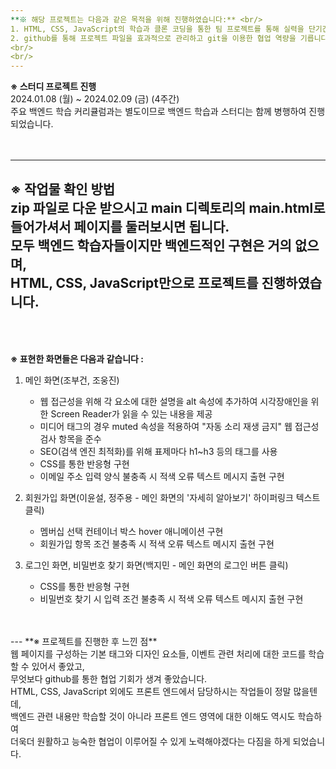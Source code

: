```yaml
---
**※ 해당 프로젝트는 다음과 같은 목적을 위해 진행하였습니다:** <br/>
1. HTML, CSS, JavaScript의 학습과 클론 코딩을 통한 팀 프로젝트를 통해 실력을 단기간 내에 향상시킵니다. <br/>
2. github를 통해 프로젝트 파일을 효과적으로 관리하고 git을 이용한 협업 역량을 기릅니다. <br/>
<br/>
<br/>
---
```

**※ 스터디 프로젝트 진행** <br/>
2024.01.08 (월) ~ 2024.02.09 (금) (4주간) <br/>
주요 백엔드 학습 커리큘럼과는 별도이므로 백엔드 학습과 스터디는 함께 병행하여 진행되었습니다. <br/>
<br/>
<br/>

---
**※ 작업물 확인 방법** <br/>
zip 파일로 다운 받으시고 main 디렉토리의 main.html로 들어가셔서 페이지를 둘러보시면 됩니다. <br/>
모두 백엔드 학습자들이지만 백엔드적인 구현은 거의 없으며, <br/> 
HTML, CSS, JavaScript만으로 프로젝트를 진행하였습니다. <br/>
<br/>
<br/>
---
**※ 표현한 화면들은 다음과 같습니다 :** <br/>
1. 메인 화면(조부건, 조웅진)
   - 웹 접근성을 위해 각 요소에 대한 설명을 alt 속성에 추가하여 시각장애인을 위한 Screen Reader가 읽을 수 있는 내용을 제공
   - 미디어 태그의 경우 muted 속성을 적용하여 "자동 소리 재생 금지" 웹 접근성 검사 항목을 준수
   - SEO(검색 엔진 최적화)를 위해 표제마다 h1~h3 등의 태그를 사용
   - CSS를 통한 반응형 구현
   - 이메일 주소 입력 양식 불충족 시 적색 오류 텍스트 메시지 출현 구현

2. 회원가입 화면(이윤설, 정주용 - 메인 화면의 '자세히 알아보기' 하이퍼링크 텍스트 클릭)
   - 멤버십 선택 컨테이너 박스 hover 애니메이션 구현
   - 회원가입 항목 조건 불충족 시 적색 오류 텍스트 메시지 출현 구현
   
3. 로그인 화면, 비밀번호 찾기 화면(백지민 - 메인 화면의 로그인 버튼 클릭)
   - CSS를 통한 반응형 구현
   - 비밀번호 찾기 시 입력 조건 불충족 시 적색 오류 텍스트 메시지 출현 구현
<br/>
<br/>
---
**※ 프로젝트를 진행한 후 느낀 점** <br/>
웹 페이지를 구성하는 기본 태그와 디자인 요소들, 이벤트 관련 처리에 대한 코드를 학습할 수 있어서 좋았고, <br/>
무엇보다 github를 통한 협업 기회가 생겨 좋았습니다. <br/>
HTML, CSS, JavaScript 외에도 프론트 엔드에서 담당하시는 작업들이 정말 많을텐데, <br/>
백엔드 관련 내용만 학습할 것이 아니라 프론트 엔드 영역에 대한 이해도 역시도 학습하여 <br/>
더욱더 원활하고 능숙한 협업이 이루어질 수 있게 노력해야겠다는 다짐을 하게 되었습니다. <br/>
<br/>
<br/>
